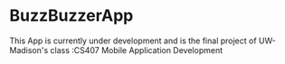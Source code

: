# BuzzBuzzerApp

This App is currently under development and is the final project of UW-Madison's class :CS407 Mobile Application Development
